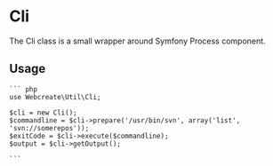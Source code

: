 # Cli

The Cli class is a small wrapper around Symfony Process component.

## Usage

    ``` php
    use Webcreate\Util\Cli;

    $cli = new Cli();
    $commandline = $cli->prepare('/usr/bin/svn', array('list', 'svn://somerepos'));
    $exitCode = $cli->execute($commandline);
    $output = $cli->getOutput();

    ```